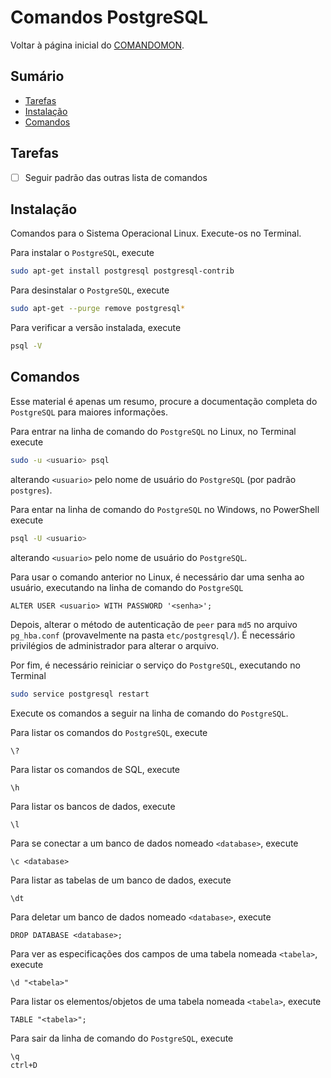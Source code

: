 # Comandos PostgreSQL

Voltar à página inicial do [COMANDOMON](README.md).


## Sumário

- [Tarefas](#Tarefas)
- [Instalação](#Instalação)
- [Comandos](#Comandos)



## Tarefas

- [ ] Seguir padrão das outras lista de comandos



## Instalação

Comandos para o Sistema Operacional Linux. Execute-os no Terminal.

Para instalar o `PostgreSQL`, execute
```bash
sudo apt-get install postgresql postgresql-contrib
```

Para desinstalar o `PostgreSQL`, execute
```bash
sudo apt-get --purge remove postgresql*
```

Para verificar a versão instalada, execute
```bash
psql -V
```

## Comandos

Esse material é apenas um resumo, procure a documentação completa do `PostgreSQL` para maiores informações.

Para entrar na linha de comando do `PostgreSQL` no Linux, no Terminal execute
```bash
sudo -u <usuario> psql
```
alterando `<usuario>` pelo nome de usuário do `PostgreSQL` (por padrão `postgres`).

Para entar na linha de comando do `PostgreSQL` no Windows, no PowerShell execute
```bash
psql -U <usuario>
```
alterando `<usuario>` pelo nome de usuário do `PostgreSQL`.

Para usar o comando anterior no Linux, é necessário dar uma senha ao usuário, executando na linha de comando do `PostgreSQL`
```
ALTER USER <usuario> WITH PASSWORD '<senha>';
```

Depois, alterar o método de autenticação de `peer` para `md5` no arquivo `pg_hba.conf` (provavelmente na pasta `etc/postgresql/`). É necessário privilégios de administrador para alterar o arquivo.

Por fim, é necessário reiniciar o serviço do `PostgreSQL`, executando no Terminal
```bash
sudo service postgresql restart
```

Execute os comandos a seguir na linha de comando do `PostgreSQL`.

Para listar os comandos do `PostgreSQL`, execute
```
\?
```

Para listar os comandos de SQL, execute
```
\h
```

Para listar os bancos de dados, execute
```
\l
```

Para se conectar a um banco de dados nomeado `<database>`, execute
```
\c <database>
```

Para listar as tabelas de um banco de dados, execute
```
\dt
```

Para deletar um banco de dados nomeado `<database>`, execute
```
DROP DATABASE <database>;
```

Para ver as especificações dos campos de uma tabela nomeada `<tabela>`, execute
```
\d "<tabela>"
```

Para listar os elementos/objetos de uma tabela nomeada `<tabela>`, execute
```
TABLE "<tabela>";
```

Para sair da linha de comando do `PostgreSQL`, execute
```
\q
ctrl+D
```
